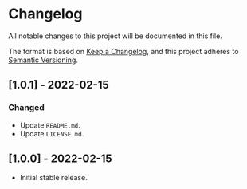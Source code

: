 # Changelog

All notable changes to this project will be documented in this file.

The format is based on [Keep a Changelog](https://keepachangelog.com/en/1.0.0/),
and this project adheres to [Semantic Versioning](https://semver.org/spec/v2.0.0.html).

## [1.0.1] - 2022-02-15
### Changed
- Update `README.md`.
- Update `LICENSE.md`.

## [1.0.0] - 2022-02-15
- Initial stable release.
